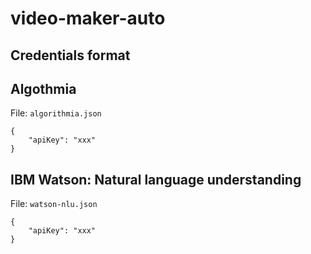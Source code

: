 # video-maker-auto

## Credentials format

## Algothmia

File: `algorithmia.json`

```
{
    "apiKey": "xxx"
}
```

## IBM Watson: Natural language understanding

File: `watson-nlu.json`

```
{
    "apiKey": "xxx"
}
```